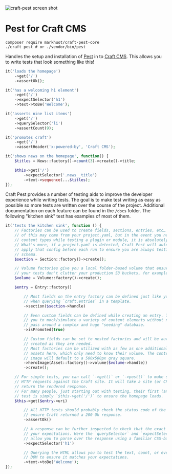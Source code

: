 ![craft-pest screen shot](./screenshot.png)

# Pest for Craft CMS

```shell
composer require markhuot/craft-pest-core
./craft pest # or ./vendor/bin/pest
```

Handles the setup and installation of [Pest](https://pestphp.com) in to [Craft CMS](https://craftcms.com). This allows you to write tests that look something like this!

```php
it('loads the homepage')
    ->get('/')
    ->assertOk();

it('has a welcoming h1 element')
    ->get('/')
    ->expectSelector('h1')
    ->text->toBe('Welcome');

it('asserts nine list items')
    ->get('/')
    ->querySelector('li')
    ->assertCount(9);

it('promotes craft')
    ->get('/')
    ->assertHeader('x-powered-by', 'Craft CMS');

it('shows news on the homepage', function() {
    $titles = News::factory()->count(3)->create()->title;

    $this->get('/')
        ->expectSelector('.news__title')
        ->text->sequence(...$titles);
});
```

Craft Pest provides a number of testing aids to improve the developer experience while writing tests. The goal is to make test writing as easy as possible so more tests are written over the course of the project. Additional documentation on each feature can be found in the `/docs` folder. The following "kitchen sink" test has examples of most of them.

```php
it('tests the kitchen sink', function () {
    // Factories can be used to create fields, sections, entries, etc… Realistically, much
    // of this may come from your project.yaml, but in the event you need to scaffold some
    // content types while testing a plugin or module, it is absolutely possible.
    // What's more, if a project.yaml is detected, Craft Pest will automatically check and
    // apply that config before each run to ensure you are always testing against a clean
    // schema.
    $section = Section::factory()->create();

    // Volume factories give you a local folder-based volume that ensures
    // your tests don't clutter your production S3 buckets, for example.
    $volume = Volume::factory()->create();

    $entry = Entry::factory()

        // Most fields on the entry factory can be defined just like you would'
        // when querying `craft.entries` in a template.
        ->section($section->handle)

        // Even custom fields can be defined while creating an entry. This allows
        // you to mock/simulate a variety of content elements without needing to
        // pass around a complex and huge "seeding" database.
        ->isPromoted(true)

        // Custom fields can be set to nested factories and will be automatically
        // created as they are needed.
        // Most factories can be utilized with as few as one additional field, like
        // assets here, which only need to know their volume. The contents of the
        // image will default to a 500x500px gray square.
        ->heroImage(Asset::factory()->volume($volume->handle))
        ->create();

    // For simple tests, you can call `->get()` or `->post()` to make simulated
    // HTTP requests against the Craft site. It will take a site (or CP) URL and
    // return the rendered response.
    // For many people, just starting out with testing, their first (and only)
    // test is simply `$this->get('/')` to ensure the homepage loads.
    $this->get($entry->uri)

        // All HTTP tests should probably check the status code of the response and
        // ensure Craft returned a 200 Ok response.
        ->assertOk()

        // A response can be further inspected to check that the exact HTML matches
        // your expectations. Here the `querySelector` and `expectSelector` methods
        // allow you to parse over the response using a familiar CSS-based syntax.
        ->expectSelector('h1')

        // Querying the HTML allows you to test the text, count, or even HTML of the
        // DOM to ensure it matches your expectations.
        ->text->toBe('Welcome');
});
```
